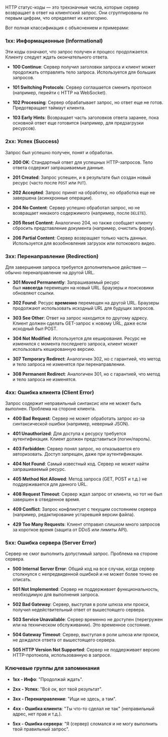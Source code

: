 HTTP статус-коды — это трехзначные числа, которые сервер возвращает в ответ на клиентский запрос. Они сгруппированы по первым цифрам, что определяет их категорию.

Вот полная классификация с объяснением и примерами:
### 1xx: Информационные (Informational)

Эти коды означают, что запрос получен и процесс продолжается. Клиенту следует ждать окончательного ответа.

- **100 Continue**: Сервер получил заголовки запроса и клиент может продолжать отправлять тело запроса. Используется для больших запросов.
    
- **101 Switching Protocols**: Сервер соглашается сменить протокол (например, перейти с HTTP на WebSocket).
    
- **102 Processing**: Сервер обрабатывает запрос, но ответ еще не готов. Предотвращает таймаут клиента.
    
- **103 Early Hints**: Возвращает часть заголовков ответа заранее, пока основной ответ еще готовится (например, для предзагрузки ресурсов).
    
### 2xx: Успех (Success)

Запрос был успешно получен, понят и обработан.

- **200 OK**: Стандартный ответ для успешных HTTP-запросов. Тело ответа содержит запрашиваемые данные.
    
- **201 Created**: Запрос успешен, и в результате был создан новый ресурс (часто после `POST` или `PUT`).
    
- **202 Accepted**: Запрос принят на обработку, но обработка еще не завершена (асинхронные операции).
    
- **204 No Content**: Сервер успешно обработал запрос, но не возвращает никакого содержимого (например, после `DELETE`).
    
- **205 Reset Content**: Аналогично 204, но также сообщает клиенту сбросить представление документа (например, очистить форму).
    
- **206 Partial Content**: Сервер возвращает только часть данных. Используется для возобновления загрузок или потокового видео.
    
### 3xx: Перенаправление (Redirection)

Для завершения запроса требуется дополнительное действие — обычно перенаправление на другой URL.

- **301 Moved Permanently**: Запрашиваемый ресурс был **навсегда** перемещен на новый URL. Браузеры и поисковики обновляют ссылки.
    
- **302 Found**: Ресурс **временно** перемещен на другой URL. Браузеры продолжают использовать исходный URL для будущих запросов.
    
- **303 See Other**: Ответ на запрос находится по другому адресу. Клиент должен сделать GET-запрос к новому URL, даже если исходный был POST.
    
- **304 Not Modified**: Используется для кеширования. Ресурс не изменился с момента последнего запроса, клиент может использовать кешированную версию.
    
- **307 Temporary Redirect**: Аналогичен 302, но с гарантией, что метод и тело запроса не изменятся при перенаправлении.
    
- **308 Permanent Redirect**: Аналогичен 301, но с гарантией, что метод и тело запроса не изменятся.
    
### 4xx: Ошибка клиента (Client Error)

Запрос содержит неправильный синтаксис или не может быть выполнен. Проблема на стороне клиента.

- **400 Bad Request**: Сервер не может обработать запрос из-за синтаксической ошибки (например, неверный JSON).
    
- **401 Unauthorized**: Для доступа к ресурсу требуется аутентификация. Клиент должен представиться (логин/пароль).
    
- **403 Forbidden**: Сервер понял запрос, но отказывается его авторизовать. Доступ запрещен, даже при аутентификации.
    
- **404 Not Found**: Самый известный код. Сервер не может найти запрашиваемый ресурс.
    
- **405 Method Not Allowed**: Метод запроса (GET, POST и т.д.) не поддерживается для данного URL.
    
- **408 Request Timeout**: Сервер ждал запрос от клиента, но тот не был завершен в отведенное время.
    
- **409 Conflict**: Запрос конфликтует с текущим состоянием сервера (например, редактирование устаревшей версии файла).
    
- **429 Too Many Requests**: Клиент отправил слишком много запросов за короткое время (защита от DDoS или лимиты API).
    
### 5xx: Ошибка сервера (Server Error)

Сервер не смог выполнить допустимый запрос. Проблема на стороне сервера.

- **500 Internal Server Error**: Общий код на все случаи, когда сервер столкнулся с непредвиденной ошибкой и не может более точно ее описать.
    
- **501 Not Implemented**: Сервер не поддерживает функциональность, необходимую для выполнения запроса.
    
- **502 Bad Gateway**: Сервер, выступая в роли шлюза или прокси, получил недействительный ответ от вышестоящего сервера.
    
- **503 Service Unavailable**: Сервер временно не доступен (перегружен или на техническом обслуживании). Это временное состояние.
    
- **504 Gateway Timeout**: Сервер, выступая в роли шлюза или прокси, не дождался ответа от вышестоящего сервера.
    
- **505 HTTP Version Not Supported**: Сервер не поддерживает версию HTTP-протокола, использованную в запросе.
    
### Ключевые группы для запоминания

- **1xx - Инфо**: "Продолжай ждать".
    
- **2xx - Успех**: "Всё ок, вот твой результат".
    
- **3xx - Перенаправление**: "Ищи не здесь, а там".
    
- **4xx - Ошибка клиента**: "Ты что-то сделал не так" (неправильный адрес, нет прав и т.д.).
    
- **5xx - Ошибка сервера**: "Я (сервер) сломался и не могу выполнить твой правильный запрос".